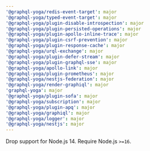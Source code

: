 ```yaml
---
'@graphql-yoga/redis-event-target': major
'@graphql-yoga/typed-event-target': major
'@graphql-yoga/plugin-disable-introspection': major
'@graphql-yoga/plugin-persisted-operations': major
'@graphql-yoga/plugin-apollo-inline-trace': major
'@graphql-yoga/plugin-csrf-prevention': major
'@graphql-yoga/plugin-response-cache': major
'@graphql-yoga/urql-exchange': major
'@graphql-yoga/plugin-defer-stream': major
'@graphql-yoga/plugin-graphql-sse': major
'@graphql-yoga/apollo-link': major
'@graphql-yoga/plugin-prometheus': major
'@graphql-yoga/nestjs-federation': major
'@graphql-yoga/render-graphiql': major
'graphql-yoga': major
'@graphql-yoga/plugin-sofa': major
'@graphql-yoga/subscription': major
'@graphql-yoga/plugin-apq': major
'@graphql-yoga/graphiql': major
'@graphql-yoga/logger': major
'@graphql-yoga/nestjs': major
---
```


Drop support for Node.js 14. Require Node.js `>=16`.

